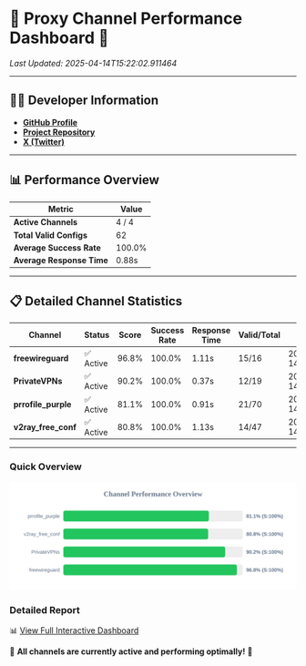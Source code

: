 # 🌟 Proxy Channel Performance Dashboard 🌟

_Last Updated: 2025-04-14T15:22:02.911464_

---

## 👩‍💻 Developer Information

- **[GitHub Profile](https://github.com/4n0nymou3)**  
- **[Project Repository](https://github.com/4n0nymou3/multi-proxy-config-fetcher)**  
- **[X (Twitter)](https://x.com/4n0nymou3)**  

---

## 📊 Performance Overview

| Metric                | Value       |
|-----------------------|-------------|
| **Active Channels**   | 4 / 4       |
| **Total Valid Configs** | 62          |
| **Average Success Rate** | 100.0%      |
| **Average Response Time** | 0.88s       |

---

## 📋 Detailed Channel Statistics

| Channel          | Status     | Score  | Success Rate | Response Time | Valid/Total | Last Success               |
|------------------|------------|--------|--------------|---------------|-------------|----------------------------|
| **freewireguard**  | ✅ Active  | 96.8%  | 100.0% | 1.11s         | 15/16       | 2025-04-14T15:22:02.909699 |
| **PrivateVPNs**  | ✅ Active  | 90.2%  | 100.0% | 0.37s         | 12/19       | 2025-04-14T15:22:01.776026 |
| **prrofile_purple**  | ✅ Active  | 81.1%  | 100.0% | 0.91s         | 21/70       | 2025-04-14T15:22:00.205076 |
| **v2ray_free_conf**  | ✅ Active  | 80.8%  | 100.0% | 1.13s         | 14/47       | 2025-04-14T15:22:01.369567 |

---

### Quick Overview
<div align="center">
  <a href="https://raw.githubusercontent.com/nullluser/NullRepo/refs/heads/main/assets/channel_stats_chart.svg">
    <img src="https://raw.githubusercontent.com/nullluser/NullRepo/refs/heads/main/assets/channel_stats_chart.svg" alt="Source Performance Statistics" width="800">
  </a>
</div>

### Detailed Report
📊 [View Full Interactive Dashboard](https://htmlpreview.github.io/?https://github.com/nullluser/NullRepo/blob/main/assets/performance_report.html)

🎉 **All channels are currently active and performing optimally!** 🎉
